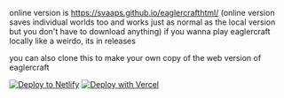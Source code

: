 online version is https://svaaps.github.io/eaglercrafthtml/
(online version saves individual worlds too and works just as normal as the local version but you don't have to download anything)
if you wanna play eaglercraft locally like a weirdo, its in releases

you can also clone this to make your own copy of the web version of eaglercraft

[![Deploy to Netlify](https://www.netlify.com/img/deploy/button.svg)](https://app.netlify.com/start/deploy?repository=https://github.com/svaaps/eaglercraft)
[![Deploy with Vercel](https://vercel.com/button)](https://vercel.com/new/clone?repository-url=https%3A%2F%2Fgithub.com%2Fvercel%2Fnext.js%2Ftree%2Fcanary%2Fexamples%2Fhello-world)

